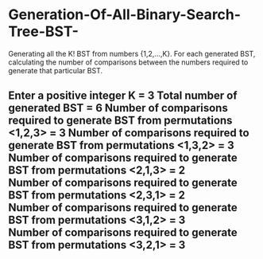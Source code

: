 # Generation-Of-All-Binary-Search-Tree-BST-
Generating all the K! BST from numbers {1,2,…,K}. For each generated BST, calculating the number of comparisons between the numbers required to generate that particular BST.


Enter a positive integer K = 3
Total number of generated BST = 6
Number of comparisons required to generate BST from permutations <1,2,3> =  3 
Number of comparisons required to generate BST from permutations <1,3,2> =  3
Number of comparisons required to generate BST from permutations <2,1,3> =  2      
Number of comparisons required to generate BST from permutations <2,3,1> =  2      
Number of comparisons required to generate BST from permutations <3,1,2> =  3     
Number of comparisons required to generate BST from permutations <3,2,1> =  3      
--------------------------------------------------------------------------------------------------------------------------------------------------------------------------------------------------------------------------------------------------------------

